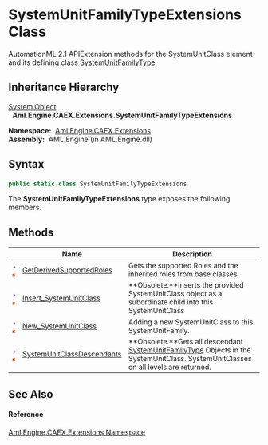 SystemUnitFamilyTypeExtensions Class
====================================
AutomationML 2.1 APIExtension methods for the SystemUnitClass element and its defining class [SystemUnitFamilyType][1]


Inheritance Hierarchy
---------------------
[System.Object][2]  
  **Aml.Engine.CAEX.Extensions.SystemUnitFamilyTypeExtensions**  

  **Namespace:**  [Aml.Engine.CAEX.Extensions][3]  
  **Assembly:**  AML.Engine (in AML.Engine.dll)

Syntax
------

```csharp
public static class SystemUnitFamilyTypeExtensions
```

The **SystemUnitFamilyTypeExtensions** type exposes the following members.


Methods
-------

                                 | Name                            | Description                                                                                                                              
-------------------------------- | ------------------------------- | ---------------------------------------------------------------------------------------------------------------------------------------- 
![Public method]![Static member] | [GetDerivedSupportedRoles][4]   | Gets the supported Roles and the inherited roles from base classes.                                                                      
![Public method]![Static member] | [Insert_SystemUnitClass][5]     | **Obsolete.**Inserts the provided SystemUnitClass object as a subordinate child into this SystemUnitClass                                
![Public method]![Static member] | [New_SystemUnitClass][6]        | Adding a new SystemUnitClass to this SystemUnitFamily.                                                                                   
![Public method]![Static member] | [SystemUnitClassDescendants][7] | **Obsolete.**Gets all descendant [SystemUnitFamilyType][1] Objects in the SystemUnitClass. SystemUnitClasses on all levels are returned. 


See Also
--------

#### Reference
[Aml.Engine.CAEX.Extensions Namespace][3]  

[1]: ../../Aml.Engine.CAEX/SystemUnitFamilyType/README.md
[2]: https://docs.microsoft.com/dotnet/api/system.object
[3]: ../README.md
[4]: GetDerivedSupportedRoles.md
[5]: Insert_SystemUnitClass.md
[6]: New_SystemUnitClass.md
[7]: SystemUnitClassDescendants.md
[8]: https://www.automationml.org
[9]: ../../icons/logoShade.png
[Public method]: ../../icons/pubmethod.gif "Public method"
[Static member]: ../../icons/static.gif "Static member"